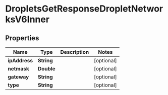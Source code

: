 

# DropletsGetResponseDropletNetworksV6Inner


## Properties

| Name | Type | Description | Notes |
|------------ | ------------- | ------------- | -------------|
|**ipAddress** | **String** |  |  [optional] |
|**netmask** | **Double** |  |  [optional] |
|**gateway** | **String** |  |  [optional] |
|**type** | **String** |  |  [optional] |



